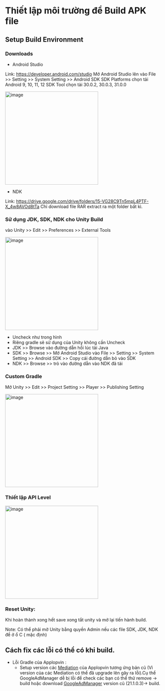 # Thiết lập môi trường để Build APK file

## Setup Build Environment

### Downloads

- Android Studio

Link: https://developer.android.com/studio
Mở Android Studio lên vào File >> Setting >> System Setting >> Android SDK
SDK Platforms chọn tải Android 9, 10, 11, 12
SDK Tool chọn tải 30.0.2,   30.0.3,   31.0.0

<img width="300" alt="image" src="https://user-images.githubusercontent.com/1218572/203484803-7ff6817e-aeba-4662-b263-fea4774d83b2.png">

- NDK

Link: https://drive.google.com/drive/folders/15-VG28C9Tn5mpL4PTF-X_4w8AVOd8tTa
Chỉ download file RAR extract ra một folder bất kì.

### Sử dụng JDK, SDK, NDK cho Unity Build

vào Unity >> Edit >>  Preferences >> External Tools

<img width="300" alt="image" src="https://user-images.githubusercontent.com/1218572/203484919-8f891a84-c4a3-444f-b6bf-5287548ffdb3.png">

- Uncheck như trong hình
- Riêng gradle sẽ sử dụng của Unity không cần Uncheck
- JDK >> Browse vào đường dẫn hồi lúc tải Java
- SDK >> Browse >> Mở Android Studio vào File >> Setting >> System Setting >> Android SDK >> Copy cái đường dẫn bỏ vào SDK
- NDK >> Browse >> trỏ vào đường dẫn vào NDK đã tải

### Custom Gradle

Mở Unity >> Edit >> Project Setting >> Player >> Publishing Setting

<img width="300" alt="image" src="https://user-images.githubusercontent.com/1218572/203485358-d3c50ddb-bb7a-475c-a22f-1c4f9eded2f5.png">

### Thiết lập API Level

<img width="300" alt="image" src="https://user-images.githubusercontent.com/1218572/203485633-f1bbb254-d033-4bd5-ac68-ef0df929ac84.png">


### Reset Unity:

Khi hoàn thành xong hết save xong tắt unity và mở lại tiến hành build.

Note: Có thể phải mở Unity bằng quyền Admin nếu các file SDK, JDK, NDK để ở ổ C ( mặc định)

## Cách fix các lỗi có thể có khi build.
- Lỗi Gradle của Applopvin :
  + Setup version các [Mediation](https://nextcloud.rocketstudio.com.vn/s/pmGJQLHjfcyHJAn) của Applopvin tương ứng bản cũ (Vì version của các Mediation có thể đã upgrade lên gây ra lỗi).Cụ thể GoogleAdManager dễ bị lỗi để check các bạn có thể thử remove -> build hoặc download [GoogleAdManager](https://nextcloud.rocketstudio.com.vn/s/jp8ejgnPt7oDYYm) version cũ (21.1.0.3)-> build.
 
